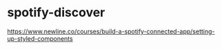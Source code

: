 # spotify-discover
https://www.newline.co/courses/build-a-spotify-connected-app/setting-up-styled-components